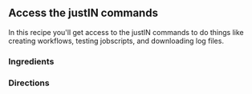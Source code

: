 ## Access the justIN commands

In this recipe you'll get access to the justIN commands to do things like
creating workflows, testing jobscripts, and downloading log files.

### Ingredients



### Directions
